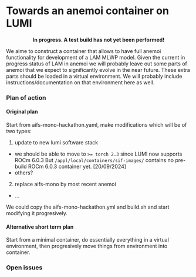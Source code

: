 # Towards an anemoi container on LUMI

<p style="text-align: center;"> <b> In progress. A test build has not yet been performed! </b> <p>
 
We aime to construct a container that allows to have full anemoi functionality for development of a LAM MLWP model. 
Given the current in progress status of LAM in anemoi we will probably leave out some parts of anemoi that we expect to significantly evolve in the near future. These extra parts should be loaded in a virtual environment. We will probably include instructions/documentation on that environment here as well.

### Plan of action
#### Original plan
Start from aifs-mono-hackathon.yaml, make modifications which will be of two types:

1. update to new lumi software stack
- we should be able to move to `>= torch 2.3` since LUMI now supports ROCm 6.0.3
But `/appl/local/containers/sif-images/` contains no pre-build ROCm 6.0.3 container yet. [20/09/2024]
- others?

2. replace aifs-mono by most recent anemoi
- ...

We could copy the aifs-mono-hackathon.yml and build.sh and start modifying it progresively. 

#### Alternative short term plan
Start from a minimal container, do essentially everything in a virtual environment, then progresively move things from environment into container.

### Open issues